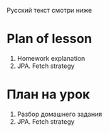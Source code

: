 Русский текст смотри ниже

# Plan of lesson <br/>
1. Homework explanation  <br/>
2. JPA. Fetch strategy  <br/>


# План на урок <br/>
1. Разбор домашнего задания  <br/>
2. JPA. Fetch strategy  <br/>